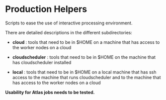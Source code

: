 # Production Helpers

Scripts to ease the use of interactive processing environment.

There are detailed descriptions in the different subdirectories:

+ **cloud**          : tools that need to be in $HOME on a machine that has access to the worker nodes on a cloud

+ **cloudscheduler** : tools that need to be in $HOME on the machine that has cloudscheduler installed

+ **local**          : tools that need to be in $HOME on a local machine that has ssh access to the machine that runs cloudscheduler and to the machine that has access to the worker nodes on a cloud


**Usability for Atlas jobs needs to be tested.**


